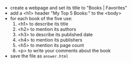 <ul>
    <li>create a webpage and set its title to "Books | Favorites"</li>
    <li>add a &lt;h1&gt; header "My Top 5 Books:" to the &lt;body&gt;</li>
    <li>
        for each book of the five use:
        <ol>
            <li>&lt;h1&gt; to describe its title</li>
            <li>&lt;h2&gt; to mention its authors</li>
            <li>&lt;h3&gt; to describe its published date</li>
            <li>&lt;h4&gt; to mention its publishers</li>
            <li>&lt;h5&gt; to mention its page count</li>
            <li>&lt;p&gt; to write your comments about the book</li>
        </ol>
    </li>
    <li>save the file as <code>answer.html</code></li>
</ul>
